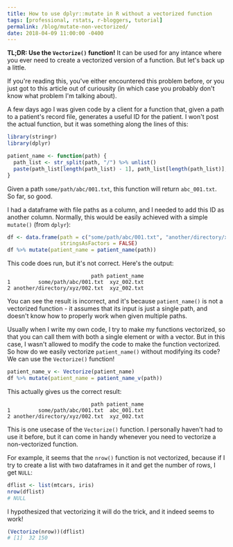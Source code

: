 ```yaml
---
title: How to use dplyr::mutate in R without a vectorized function
tags: [professional, rstats, r-bloggers, tutorial]
permalink: /blog/mutate-non-vectorized/
date: 2018-04-09 11:00:00 -0400
---
```


**TL;DR: Use the `Vectorize()` function!** It can be used for any intance where you ever need to create a vectorized version of a function. But let's back up a little.

If you're reading this, you've either encountered this problem before, or you just got to this article out of curiousity (in which case you probably don't know what problem I'm talking about).

A few days ago I was given code by a client for a function that, given a path to a patient's record file, generates a useful ID for the patient. I won't post the actual function, but it was something along the lines of this:

```r
library(stringr)
library(dplyr)

patient_name <- function(path) {
  path_list <- str_split(path, "/") %>% unlist()
  paste(path_list[length(path_list) - 1], path_list[length(path_list)], sep = "_")
}
```

Given a path `some/path/abc/001.txt`, this function will return `abc_001.txt`. So far, so good.

I had a dataframe with file paths as a column, and I needed to add this ID as another column. Normally, this would be easily achieved with a simple `mutate()` (from `dplyr`):

```r
df <- data.frame(path = c("some/path/abc/001.txt", "another/directory/xyz/002.txt"),
                 stringsAsFactors = FALSE)
df %>% mutate(patient_name = patient_name(path))
```

This code does run, but it's not correct. Here's the output:

```
                           path patient_name
1         some/path/abc/001.txt  xyz_002.txt
2 another/directory/xyz/002.txt  xyz_002.txt
```

You can see the result is incorrect, and it's because `patient_name()` is not a vectorized function - it assumes that its input is just a single path, and doesn't know how to properly work when given multiple paths.

Usually when I write my own code, I try to make my functions vectorized, so that you can call them with both a single element or with a vector. But in this case, I wasn't allowed to modify the code to make the function vectorized. So how do we easily vectorize `patient_name()` without modifying its code? We can use the `Vectorize()` function!

```r
patient_name_v <- Vectorize(patient_name)
df %>% mutate(patient_name = patient_name_v(path))
```

This actually gives us the correct result:

```
                           path patient_name
1         some/path/abc/001.txt  abc_001.txt
2 another/directory/xyz/002.txt  xyz_002.txt
```

This is one usecase of the `Vectorize()` function. I personally haven't had to use it before, but it can come in handy whenever you need to vectorize a non-vectorized function.

For example, it seems that the `nrow()` function is not vectorized, because if I try to create a list with two dataframes in it and get the number of rows, I get `NULL`:

```r
dflist <- list(mtcars, iris)
nrow(dflist)
# NULL
```

I hypothesized that vectorizing it will do the trick, and it indeed seems to work!

```r
(Vectorize(nrow))(dflist)
# [1]  32 150
```
